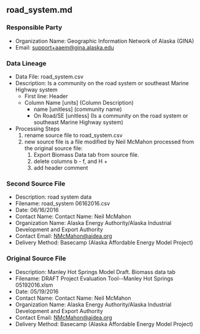 ## road_system.md

### Responsible Party
  * Organization Name: Geographic Information Network of Alaska (GINA)
  * Email: support+aaem@gina.alaska.edu

### Data Lineage
  * Data File: road_system.csv
  * Description: Is a community on the road system or southeast Marine Highway system
    * First line: Header
    * Column Name [units] (Column Description)
      * name [unitless] (community name)
      * On Road/SE [unitless] (Is a community on the road system or southeast Marine Highway system)
  * Processing Steps
    1. rename source file to road_system.csv
    2. new source file is a file modified by Neil McMahon processed from the original source file:
        1. Export Biomass Data tab from source file.
        2. delete columns b - f, and H +
        3. add header comment 
    
    
### Second Source File
  * Description: road system data
  * Filename: road_system 06162016.csv
  * Date: 06/16/2016
  * Contact Name: Contact Name: Neil McMahon
  * Organization Name: Alaska Energy Authority/Alaska Industrial Development and Export Authority
  * Contact Email: NMcMahon@aidea.org
  * Delivery Method: Basecamp (Alaska Affordable Energy Model Project)    


### Original Source File
  * Description: Manley Hot Springs Model Draft.  Biomass data tab
  * Filename: DRAFT Project Evaluation Tool--Manley Hot Springs 05192016.xlsm
  * Date: 05/19/2016
  * Contact Name: Contact Name: Neil McMahon
  * Organization Name: Alaska Energy Authority/Alaska Industrial Development and Export Authority
  * Contact Email: NMcMahon@aidea.org
  * Delivery Method: Basecamp (Alaska Affordable Energy Model Project)

